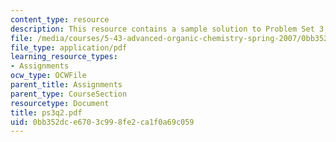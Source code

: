 ```yaml
---
content_type: resource
description: This resource contains a sample solution to Problem Set 3, Question 2.
file: /media/courses/5-43-advanced-organic-chemistry-spring-2007/0bb352dce6703c998fe2ca1f0a69c059_ps3q2.pdf
file_type: application/pdf
learning_resource_types:
- Assignments
ocw_type: OCWFile
parent_title: Assignments
parent_type: CourseSection
resourcetype: Document
title: ps3q2.pdf
uid: 0bb352dc-e670-3c99-8fe2-ca1f0a69c059
---
```

